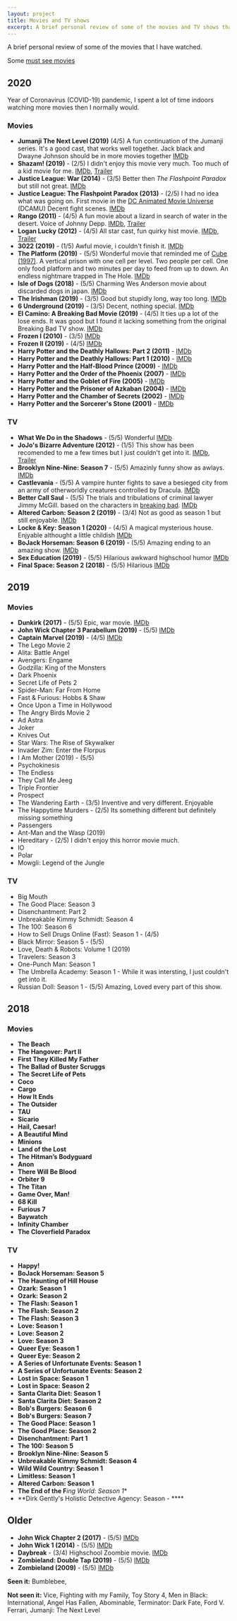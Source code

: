 ```yaml
---
layout: project
title: Movies and TV shows
excerpt: A brief personal review of some of the movies and TV shows that I have watched. 
---
```


A brief personal review of some of the movies that I have watched. 

Some [must see movies](https://blog.abluestar.com/must-see-movies/)

## 2020

Year of Coronavirus (COVID-19) pandemic, I spent a lot of time indoors watching more movies then I normally would. 

### Movies 

- **Jumanji The Next Level (2019)** (4/5) A fun continuation of the Jumanji series. It's a good cast, that works well together. Jack black and Dwayne Johnson should be in more movies together [IMDb](https://www.imdb.com/title/tt7975244/)
- **Shazam! (2019)** - (2/5) I didn't enjoy this movie very much. Too much of a kid movie for me. [IMDb](https://www.imdb.com/title/tt0448115/), [Trailer](https://www.youtube.com/watch?v=go6GEIrcvFY) 
- **Justice League: War (2014)** - (3/5) Better then *The Flashpoint Paradox* but still not great. [IMDb](https://www.imdb.com/title/tt3060952/)
- **Justice League: The Flashpoint Paradox (2013)** - (2/5) I had no idea what was going on. First movie in the [DC Animated Movie Universe](https://en.wikipedia.org/wiki/DC_Animated_Movie_Universe) (DCAMU) Decent fight scenes. [IMDb](https://www.imdb.com/title/tt2820466/) 
- **Rango (2011)** - (4/5) A fun movie about a lizard in search of water in the desert. Voice of Johnny Depp.  [IMDb](https://www.imdb.com/title/tt1192628/), [Trailer](https://www.youtube.com/watch?v=DDgoDooApwM) 
- **Logan Lucky (2012)** - (4/5) All star cast, fun quirky hist movie. [IMDb](https://www.imdb.com/title/tt5439796/), [Trailer](https://www.youtube.com/watch?v=aPzvKH8AVf0)
- **3022 (2019)** - (1/5) Awful movie, i couldn't finish it. [IMDb](https://www.imdb.com/title/tt9465600/?ref_=fn_al_tt_1)
- **The Platform (2019)** - (5/5) Wonderful movie that reminded me of [Cube (1997)](https://www.imdb.com/title/tt0123755/).  A vertical prison with one cell per level. Two people per cell. One only food platform and two minutes per day to feed from up to down. An endless nightmare trapped in The Hole. [IMDb](https://www.imdb.com/title/tt8228288/)
- **Isle of Dogs (2018)** - (5/5) Charming Wes Anderson movie about discarded dogs in japan. [IMDb](https://www.imdb.com/title/tt5104604/)
- **The Irishman (2019)** - (3/5) Good but stupidly long, way too long. [IMDb](https://www.imdb.com/title/tt1302006/)
- **6 Underground (2019)** - (3/5) Decent, nothing special. [IMDb](https://www.imdb.com/title/tt8106534/)
- **El Camino: A Breaking Bad Movie (2019)** - (4/5) It ties up a lot of the lose ends. It was good but I found it lacking something from the original Breaking Bad TV show. [IMDb](https://www.imdb.com/title/tt9243946/)
- **Frozen I (2010)** - (3/5) [IMDb](https://www.imdb.com/title/tt2294629/) 
- **Frozen II (2019)** - (4/5) [IMDb](https://www.imdb.com/title/tt4520988/) 
- **Harry Potter and the Deathly Hallows: Part 2 (2011)** - [IMDb](https://www.imdb.com/title/tt1201607/)
- **Harry Potter and the Deathly Hallows: Part 1 (2010)** - [IMDb](https://www.imdb.com/title/tt0926084/)
- **Harry Potter and the Half-Blood Prince (2009)** - [IMDb](https://www.imdb.com/title/tt0417741/)
- **Harry Potter and the Order of the Phoenix (2007)**  - [IMDb](https://www.imdb.com/title/tt0373889/)
- **Harry Potter and the Goblet of Fire (2005)** - [IMDb](https://www.imdb.com/title/tt0330373/)
- **Harry Potter and the Prisoner of Azkaban (2004)** - [IMDb](https://www.imdb.com/title/tt0304141/)
- **Harry Potter and the Chamber of Secrets (2002)**  - [IMDb](https://www.imdb.com/title/tt0295297/)
- **Harry Potter and the Sorcerer's Stone (2001)** - [IMDb](https://www.imdb.com/title/tt0241527/)

### TV 

- **What We Do in the Shadows** - (5/5) Wonderful [IMDb](https://www.imdb.com/title/tt7908628/)
- **JoJo's Bizarre Adventure (2012)** - (1/5) This show has been recomended to me a few times but I just couldn't get into it. [IMDb](https://www.imdb.com/title/tt2359704/), [Trailer](https://www.youtube.com/watch?v=fvSKmPdD2a4) 
- **Brooklyn Nine-Nine: Season 7** - (5/5) Amazinly funny show as awlays. [IMDb](https://www.imdb.com/title/tt2467372/)
- **Castlevania** - (5/5) A vampire hunter fights to save a besieged city from an army of otherworldly creatures controlled by Dracula. [IMDb](https://www.imdb.com/title/tt6517102/)
- **Better Call Saul** - (5/5) The trials and tribulations of criminal lawyer Jimmy McGill. based on the characters in [breaking bad](https://www.imdb.com/title/tt0903747/). [IMDb](https://www.imdb.com/title/tt3032476/)
- **Altered Carbon: Season 2 (2019)** - (3/4) Not as good as season 1 but still enjoyable. [IMDb](https://www.imdb.com/title/tt2261227/)
- **Locke & Key: Season 1 (2020)** - (4/5) A magical mysterious house. Enjyable althought a little childish  [IMDb](https://www.imdb.com/title/tt3007572/)
- **BoJack Horseman: Season 6 (2019)** - (5/5) Amazing ending to an amazing show. [IMDb](https://www.imdb.com/title/tt3398228/)
- **Sex Education (2019)** - (5/5) Hilarious awkward highschool humor [IMDb](https://www.imdb.com/title/tt7767422/)
- **Final Space: Season 2 (2018)** - (5/5) Hilarious [IMDb](https://www.imdb.com/title/tt6317068/)

## 2019 

### Movies 

- **Dunkirk (2017)** - (5/5) Epic, war movie. [IMDb](https://www.imdb.com/title/tt5013056/) 
- **John Wick Chapter 3 Parabellum (2019)** - (5/5) [IMDb](https://www.imdb.com/title/tt10855692/)
- **Captain Marvel (2019)** - (4/5) [IMDb](https://www.imdb.com/title/tt4154664/)
- The Lego Movie 2
- Alita: Battle Angel
- Avengers: Engame
- Godzilla: King of the Monsters
- Dark Phoenix
- Secret Life of Pets 2
- Spider-Man: Far From Home
- Fast & Furious: Hobbs & Shaw
- Once Upon a Time in Hollywood
- The Angry Birds Movie 2
- Ad Astra
- Joker
- Knives Out
- Star Wars: The Rise of Skywalker
- Invader Zim: Enter the Florpus
- I Am Mother (2019) - (5/5)
- Psychokinesis
- The Endless
- They Call Me Jeeg
- Triple Frontier
- Prospect
- The Wandering Earth - (3/5) Inventive and very different. Enjoyable 
- The Happytime Murders - (2/5) Its something different but definitely missing something 
- Passengers
- Ant-Man and the Wasp (2019) 
- Hereditary - (2/5) I didn't enjoy this horror movie much. 
- IO
- Polar
- Mowgli: Legend of the Jungle

### TV 

- Big Mouth
- The Good Place: Season 3
- Disenchantment: Part 2
- Unbreakable Kimmy Schmidt: Season 4
- The 100: Season 6 
- How to Sell Drugs Online (Fast): Season 1 - (4/5)
- Black Mirror: Season 5 - (5/5) 
- Love, Death & Robots: Volume 1 (2019) 
- Travelers: Season 3 
- One-Punch Man: Season 1
- The Umbrella Academy: Season 1 - While it was intersting, I just couldn't get into it. 
- Russian Doll: Season 1 - (5/5) Amazing, Loved every part of this show. 

## 2018

### Movies 

- **The Beach**
- **The Hangover: Part II**
- **First They Killed My Father**
- **The Ballad of Buster Scruggs**
- **The Secret Life of Pets**
- **Coco**
- **Cargo**
- **How It Ends**
- **The Outsider**
- **TAU**
- **Sicario**
- **Hail, Caesar!**
- **A Beautiful Mind**
- **Minions**
- **Land of the Lost**
- **The Hitman’s Bodyguard**
- **Anon**
- **There Will Be Blood**
- **Orbiter 9**
- **The Titan**
- **Game Over, Man!**
- **68 Kill**
- **Furious 7**
- **Baywatch**
- **Infinity Chamber**
- **The Cloverfield Paradox**

### TV 

- **Happy!**
- **BoJack Horseman: Season 5**
- **The Haunting of Hill House**
- **Ozark: Season 1**
- **Ozark: Season 2**
- **The Flash: Season 1**
- **The Flash: Season 2**
- **The Flash: Season 3**
- **Love: Season 1**
- **Love: Season 2**
- **Love: Season 3**
- **Queer Eye: Season 1**
- **Queer Eye: Season 2**
- **A Series of Unfortunate Events: Season 1**
- **A Series of Unfortunate Events: Season 2**
- **Lost in Space: Season 1**
- **Lost in Space: Season 2**
- **Santa Clarita Diet: Season 1**
- **Santa Clarita Diet: Season 2**
- **Bob's Burgers: Season 6**
- **Bob's Burgers: Season 7**
- **The Good Place: Season 1**
- **The Good Place: Season 2**
- **Disenchantment: Part 1**
- **The 100: Season 5**
- **Brooklyn Nine-Nine: Season 5**
- **Unbreakable Kimmy Schmidt: Season 4**
- **Wild Wild Country: Season 1**
- **Limitless: Season 1**
- **Altered Carbon: Season 1**
- **The End of the F***ing World: Season 1**
- **Dirk Gently's Holistic Detective Agency: Season - ****

## Older 

- **John Wick Chapter 2 (2017)** - (5/5) [IMDb](https://www.imdb.com/title/tt4425200) 
- **John Wick 1 (2014)** - (5/5) [IMDb](https://www.imdb.com/title/tt2911666/) 
- **Daybreak** - (3/4) Highschool Zoombie movie. [IMDb](https://www.imdb.com/title/tt8755226/) 
- **Zombieland: Double Tap (2019)** - (5/5) [IMDb](https://www.imdb.com/title/tt1560220/) 
- **Zombieland (2009)** - (5/5) [IMDb](https://www.imdb.com/title/tt1156398/)

**Seen it:** Bumblebee, 

**Not seen it:** Vice, Fighting with my Family, Toy Story 4, Men in Black: International, Angel Has Fallen, Abominable, Terminator: Dark Fate, Ford V. Ferrari, Jumanji: The Next Level
